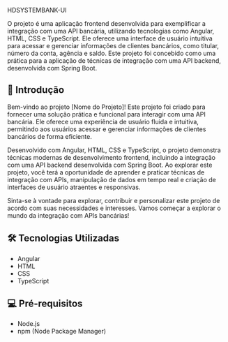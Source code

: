HDSYSTEMBANK-UI

O projeto é uma aplicação frontend desenvolvida para exemplificar a integração com uma API bancária, utilizando tecnologias como Angular, HTML, CSS e TypeScript. Ele oferece uma interface de usuário intuitiva para acessar e gerenciar informações de clientes bancários, como titular, número da conta, agência e saldo. Este projeto foi concebido como uma prática para a aplicação de técnicas de integração com uma API backend, desenvolvida com Spring Boot.

## 🚀 Introdução

Bem-vindo ao projeto [Nome do Projeto]! Este projeto foi criado para fornecer uma solução prática e funcional para interagir com uma API bancária. Ele oferece uma experiência de usuário fluida e intuitiva, permitindo aos usuários acessar e gerenciar informações de clientes bancários de forma eficiente.

Desenvolvido com Angular, HTML, CSS e TypeScript, o projeto demonstra técnicas modernas de desenvolvimento frontend, incluindo a integração com uma API backend desenvolvida com Spring Boot. Ao explorar este projeto, você terá a oportunidade de aprender e praticar técnicas de integração com APIs, manipulação de dados em tempo real e criação de interfaces de usuário atraentes e responsivas.

Sinta-se à vontade para explorar, contribuir e personalizar este projeto de acordo com suas necessidades e interesses. Vamos começar a explorar o mundo da integração com APIs bancárias!

## 🛠️ Tecnologias Utilizadas

- Angular
- HTML
- CSS
- TypeScript

## 💻 Pré-requisitos

- Node.js
- npm (Node Package Manager)
